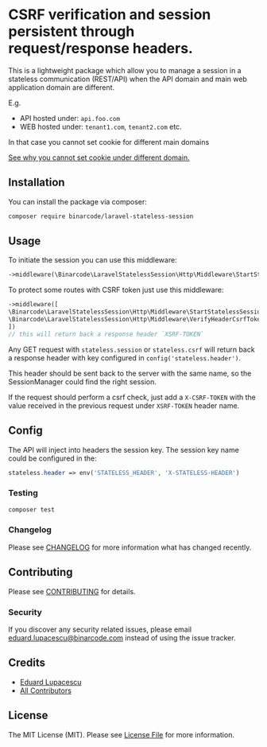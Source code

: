 # CSRF verification and session persistent through request/response headers.

This is a lightweight package which allow you to manage a session in a stateless communication (REST/API) when the
API domain and main web application domain are different.

E.g. 
- API hosted under: `api.foo.com`
- WEB hosted under: `tenant1.com`, `tenant2.com` etc.


In that case you cannot set cookie for different main domains 

[See why you cannot set cookie under different domain.](https://blog.webf.zone/ultimate-guide-to-http-cookies-2aa3e083dbae)



## Installation

You can install the package via composer:

```bash
composer require binarcode/laravel-stateless-session
```

## Usage

To initiate the session you can use this middleware:

``` php
->middleware(\Binarcode\LaravelStatelessSession\Http\Middleware\StartStatelessSession::class)
```

To protect some routes with CSRF token just use this middleware:

``` php
->middleware([ 
\Binarcode\LaravelStatelessSession\Http\Middleware\StartStatelessSession::class,
\Binarcode\LaravelStatelessSession\Http\Middleware\VerifyHeaderCsrfToken::class, 
]) 
// this will return back a response header `XSRF-TOKEN`
```


Any GET request with `stateless.session` or `stateless.csrf` will return back a response header with key 
configured in `config('stateless.header')`.

This header should be sent back to the server with the same name, so the SessionManager could find the right session.

If the request should perform a csrf check, just add a `X-CSRF-TOKEN` with the value received in the previous request 
under `XSRF-TOKEN` header name.

## Config

The API will inject into headers the session key. The session key name could be configured in the:

```php
stateless.header => env('STATELESS_HEADER', 'X-STATELESS-HEADER')
```

### Testing

``` bash
composer test
```

### Changelog

Please see [CHANGELOG](CHANGELOG.md) for more information what has changed recently.

## Contributing

Please see [CONTRIBUTING](CONTRIBUTING.md) for details.

### Security

If you discover any security related issues, please email eduard.lupacescu@binarcode.com instead of using the issue tracker.

## Credits

- [Eduard Lupacescu](https://github.com/binarcode)
- [All Contributors](../../contributors)

## License

The MIT License (MIT). Please see [License File](LICENSE.md) for more information.
